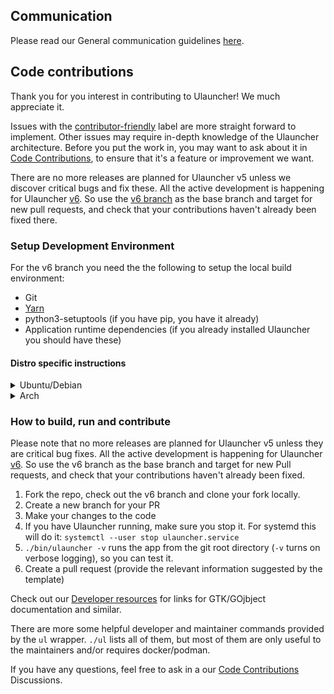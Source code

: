 ## Communication

Please read our General communication guidelines [here](CODE_OF_CONDUCT.md#General_communication_guidelines).

## Code contributions

Thank you for you interest in contributing to Ulauncher! We much appreciate it.

Issues with the [contributor-friendly](https://github.com/Ulauncher/Ulauncher/labels/contributor-friendly) label are more straight forward to implement. Other issues may require in-depth knowledge of the Ulauncher architecture. Before you put the work in, you may want to ask about it in [Code Contributions](https://github.com/Ulauncher/Ulauncher/discussions/categories/code-contributions), to ensure that it's a feature or improvement we want.

There are no more releases are planned for Ulauncher v5 unless we discover critical bugs and fix these. All the active development is happening for Ulauncher [v6](https://github.com/Ulauncher/Ulauncher/milestone/7). So use the [v6 branch](https://github.com/Ulauncher/Ulauncher/tree/v6) as the base branch and target for new pull requests, and check that your contributions haven't already been fixed there.

### Setup Development Environment

For the v6 branch you need the the following to setup the local build environment:

* Git
* [Yarn](https://classic.yarnpkg.com/en/docs/install)
* python3-setuptools (if you have pip, you have it already)
* Application runtime dependencies (if you already installed Ulauncher you should have these)

#### Distro specific instructions

<details>
  <summary>Ubuntu/Debian</summary>

  Install the development dependecies:

  ```sh
  sudo apt-get update && sudo apt-get install git yarnpkg python3-setuptools
  ```

  If you don't have Ulauncher installed already, install the runtime dependencies as well:

  ```sh
  sudo apt-get install \
    gobject-introspection libgtk-3-0 libkeybinder-3.0-0 wmctrl \
    gir1.2-{glib-2.0,gtk-3.0,gdkpixbuf-2.0,notify-0.7,webkit2-4.0,keybinder-3.0,ayatanaappindicator3-0.1} \
    python3-{all,gi,dbus,levenshtein}
  ```

</details>

<details>
  <summary>Arch</summary>

  First, install your system updates:

  ```sh
  sudo pacman -Syu
  ```

  Install the development dependecies:

  ```sh
  sudo pacman -Syu --needed git yarn python-setuptools
  ```

  If you don't have Ulauncher installed already, install the runtime dependencies as well:

  ```sh
  sudo pacman -Syu --needed \
    gobject-introspection-runtime gtk3 gdk-pixbuf2 libnotify libkeybinder3 libappindicator-gtk3 \
    webkit2gtk wmctrl python-{gobject,cairo,dbus,levenshtein}
  ```
</details>

### How to build, run and contribute

Please note that no more releases are planned for Ulauncher v5 unless they are critical bug fixes. All the active development is happening for Ulauncher [v6](https://github.com/Ulauncher/Ulauncher/milestone/7). So use the v6 branch as the base branch and target for new Pull requests, and check that your contributions haven't already been fixed.

1. Fork the repo, check out the v6 branch and clone your fork locally.
1. Create a new branch for your PR
1. Make your changes to the code
1. If you have Ulauncher running, make sure you stop it. For systemd this will do it: `systemctl --user stop ulauncher.service`
1. `./bin/ulauncher -v` runs the app from the git root directory (`-v` turns on verbose logging), so you can test it.
1. Create a pull request (provide the relevant information suggested by the template)

Check out our [Developer resources](https://github.com/Ulauncher/Ulauncher/discussions/879) for links for GTK/GOjbject documentation and similar.

There are more some helpful developer and maintainer commands provided by the `ul` wrapper. `./ul` lists all of them, but most of them are only useful to the maintainers and/or requires docker/podman.

If you have any questions, feel free to ask in a our [Code Contributions](https://github.com/Ulauncher/Ulauncher/discussions/categories/code-contributions) Discussions.
